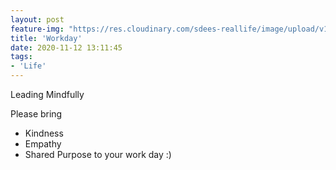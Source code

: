 ```yaml
---
layout: post
feature-img: "https://res.cloudinary.com/sdees-reallife/image/upload/v1555658919/sample_feature_img.png"
title: 'Workday'
date: 2020-11-12 13:11:45
tags:
- 'Life'
---
```

Leading Mindfully

<i class="fa fa-child" style="color:plum"></i>

Please bring
- Kindness
- Empathy
- Shared Purpose
to your work day :)
